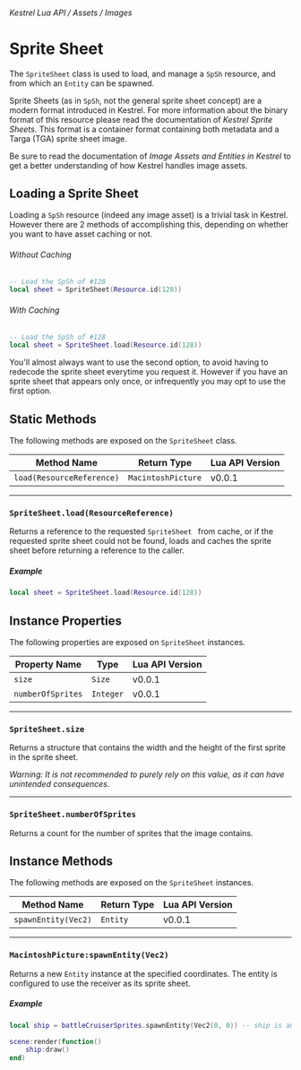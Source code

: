 ###### Kestrel Lua API / Assets / Images

# Sprite Sheet

The `SpriteSheet` class is used to load, and manage a `SpSh` resource, and from which an `Entity` can be spawned.

Sprite Sheets (as in `SpSh`, not the general sprite sheet concept) are a modern format introduced in Kestrel. For more information about the binary format of this resource please read the documentation of _Kestrel Sprite Sheets_. This format is a container format containing both metadata and a Targa (TGA) sprite sheet image.

Be sure to read the documentation of _Image Assets and Entities in Kestrel_ to get a better understanding of how Kestrel handles image assets.

## Loading a Sprite Sheet

Loading a `SpSh` resource (indeed any image asset) is a trivial task in Kestrel. However there are 2 methods of accomplishing this, depending on whether you want to have asset caching or not.

###### Without Caching

```lua
-- Load the SpSh of #128
local sheet = SpriteSheet(Resource.id(128))
```

###### With Caching

```lua
-- Load the SpSh of #128
local sheet = SpriteSheet.load(Resource.id(128))
```

You'll almost always want to use the second option, to avoid having to redecode the sprite sheet everytime you request it. However if you have an sprite sheet that appears only once, or infrequently you may opt to use the first option.

## Static Methods
The following methods are exposed on the `SpriteSheet` class.

| Method Name | Return Type | Lua API Version |
| --- | --- | --- |
| `load(ResourceReference)` | `MacintoshPicture` | v0.0.1 |

---
### `SpriteSheet.load(ResourceReference)`
Returns a reference to the requested `SpriteSheet ` from cache, or if the requested sprite sheet could not be found, loads and caches the sprite sheet before returning a reference to the caller.

##### Example
```lua
local sheet = SpriteSheet.load(Resource.id(128))
```

## Instance Properties

The following properties are exposed on `SpriteSheet` instances.

| Property Name | Type | Lua API Version |
| --- | --- | --- |
| `size` | `Size` | v0.0.1 |
| `numberOfSprites` | `Integer` | v0.0.1 |


---
### `SpriteSheet.size`
Returns a structure that contains the width and the height of the first sprite in the sprite sheet.

_Warning: It is not recommended to purely rely on this value, as it can have unintended consequences._

---
### `SpriteSheet.numberOfSprites`
Returns a count for the number of sprites that the image contains.

## Instance Methods
The following methods are exposed on the `SpriteSheet` instances.

| Method Name | Return Type | Lua API Version |
| --- | --- | --- |
| `spawnEntity(Vec2)` | `Entity` | v0.0.1 |

---
### `MacintoshPicture:spawnEntity(Vec2)`
Returns a new `Entity` instance at the specified coordinates. The entity is configured to use the receiver as its sprite sheet.

##### Example
```lua
local ship = battleCruiserSprites.spawnEntity(Vec2(0, 0)) -- ship is an Entity

scene:render(function()
	ship:draw()
end)
```